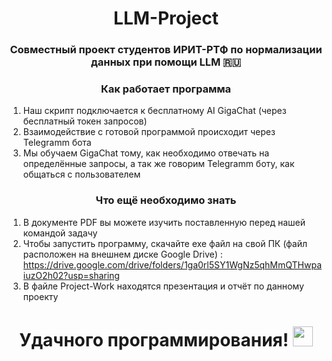 <h1 align="center">LLM-Project</h1>
<h3 align="center">Совместный проект студентов ИРИТ-РТФ по нормализации данных при помощи LLM 🇷🇺</h3>

<h3 align="center">Как работает программа</h3>

1. Наш скрипт подключается к бесплатному AI GigaChat (через бесплатный токен запросов)
2. Взаимодействие с готовой программой происходит через Telegramm бота
3. Мы обучаем GigaChat тому, как необходимо отвечать на определённые запросы, а так же говорим Telegramm боту, как общаться с пользователем

<h3 align="center">Что ещё необходимо знать</h3>

1. В документе PDF вы можете изучить поставленную перед нашей командой задачу
2. Чтобы запустить программу, скачайте exe файл на свой ПК (файл расположен на внешнем диске Google Drive) : https://drive.google.com/drive/folders/1ga0rl5SY1WgNz5qhMmQTHwpaiuzO2h02?usp=sharing
3. В файле Project-Work находятся презентация и отчёт по данному проекту

<h1 align="center">Удачного программирования!
<img src="https://github.com/blackcater/blackcater/raw/main/images/Hi.gif" height="32"/></h1>
